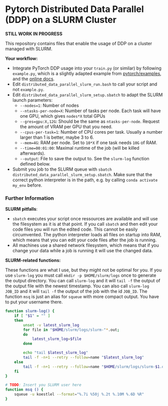 # Pytorch Distributed Data Parallel (DDP) on a SLURM Cluster

**STILL WORK IN PROGRESS**

This repository contains files that enable the usage of DDP on a cluster managed with SLURM.

**Your workflow:**
* Integrate PyTorch DDP usage into your `train.py` (or similar) by following `example.py`, which is a slightly adapted example from [pytorch/examples](https://github.com/pytorch/examples/tree/master/distributed/ddp), and the [online docs](https://pytorch.org/docs/stable/generated/torch.nn.parallel.DistributedDataParallel.html).
* Edit `distributed_data_parallel_slurm_run.bash` to call your script and not `example.py`.
* Edit `distributed_data_parallel_slurm_setup.sbatch` to adapt the SLURM launch parameters:
  * `--nodes=1`: Number of nodes
  * `--ntasks-per-node=X`: Number of tasks per node. Each task will have one GPU, which gives `nodes*X` total GPUs
  * `--gres=gpu:X,12G`: Should be the same as `ntasks-per-node`. Request the amount of VRAM per GPU that you need.
  * `--cpus-per-task=1`: Number of CPU cores per task. Usually a number larger than 1 is better, maybe 3 to 6.
  * `--mem=4G`: RAM per node. Set to `10*X` if one task needs `10G` of RAM.
  * `--time=00:01:00`: Maximal runtime of the job (will be killed afterwards).
  * `--output`: File to save the output to. See the `slurm-log` function defined below.
* Submit you job to the SLURM queue with `sbatch distributed_data_parallel_slurm_setup.sbatch`. Make sure that the correct python interpreter is in the path, e.g. by calling `conda activate my_env` before.


### Further Information

**SLURM pitfalls**:

* `sbatch` executes your script once ressources are available and will use the filesystem as it is at that point. If you call `sbatch` and then edit your code files you will run the edited code. This cannot be easily circumvented. The python interpreter loads all files on startup into RAM, which means that you can edit your code files after the job is running.
* All machines use a shared network filesystem, which means that if you change your data while a job is running it will use the changed data.

**SLURM-related functions:**

These functions are what I use, but they might not be optimal for you. If you use `slurm-log` you must call `mkdir -p $HOME/slurm/logs` once to generate the output directory. You can call `slurm-log` and it will `tail -f` the output of the output file with the newest timestamp. You can also call `slurm-log JOB_ID` and it will `tail -f` the output of the job with the id `JOB_ID`. The function `msq` is just an alias for `squeue` with more compact output. You have to put your username there.
```bash
function slurm-log() {
    if [ "$1" = "" ]
    then
        unset -v latest_slurm_log
        for file in "$HOME/slurm/logs/slurm-"*.out;
        do
            latest_slurm_log=$file
        done

        echo "tail $latest_slurm_log"
        tail -f -n+1 --retry --follow=name "$latest_slurm_log"
    else
        tail -f -n+1 --retry --follow=name "$HOME/slurm/logs/slurm-$1.out"
    fi
}

# TODO: Insert you SLURM user here
function msq () {
    squeue -u koestlel --format="%.7i %50j %.2t %.10M %.6D %R"
}
```